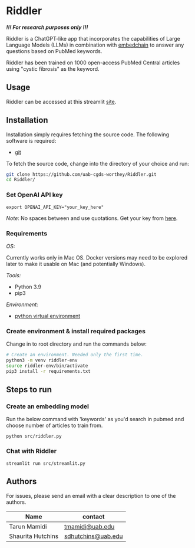 # Riddler

***!!! For research purposes only !!!***

Riddler is a ChatGPT-like app that incorporates the capabilities of Large Language Models (LLMs) in combination with [embedchain](https://github.com/embedchain/embedchain) to answer any questions based on PubMed keywords.

Riddler has been trained on 1000 open-access PubMed Central articles using "cystic fibrosis" as the keyword.

## Usage

Riddler can be accessed at this streamlit [site](https://cgds-riddler.streamlit.app/).

## Installation

Installation simply requires fetching the source code. The following software is required:

- [git](https://git-scm.com/downloads)

To fetch the source code, change into the directory of your choice and run:

```sh
git clone https://github.com/uab-cgds-worthey/Riddler.git
cd Riddler/
```

### Set OpenAI API key

`export OPENAI_API_KEY="your_key_here"`

*Note*: No spaces between and use quotations. Get your key from [here](https://platform.openai.com/account/api-keys).

### Requirements

*OS:*

Currently works only in Mac OS. Docker versions may need to be explored later to make it usable on Mac (and
potentially Windows).

*Tools:*

- Python 3.9
- pip3

*Environment:*

- [python virtual environment](https://docs.python.org/3/tutorial/venv.html)

### Create environment & install required packages

Change in to root directory and run the commands below:

```bash
# Create an environment. Needed only the first time.
python3 -m venv riddler-env
source riddler-env/bin/activate
pip3 install -r requirements.txt
```

## Steps to run

### Create an embedding model

Run the below command with 'keywords' as you'd search in pubmed and choose number of articles to train from.

`python src/riddler.py`

### Chat with Riddler

`streamlit run src/streamlit.py`

## Authors

For issues, please send an email with a clear description to one of the authors.

|Name | contact|
------|--------|
Tarun Mamidi | <tmamidi@uab.edu>
Shaurita Hutchins | <sdhutchins@uab.edu>
